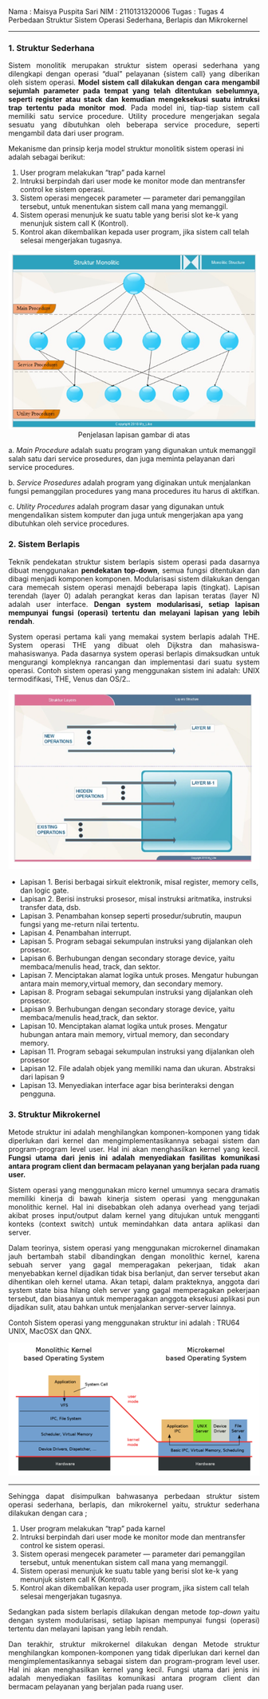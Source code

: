 Nama : Maisya Puspita Sari
NIM : 2110131320006
Tugas : Tugas 4 Perbedaan Struktur Sistem Operasi Sederhana, Berlapis dan Mikrokernel
______

### 1. Struktur Sederhana

<p align = "justify"> Sistem monolitik merupakan struktur sistem operasi sederhana yang dilengkapi dengan operasi “dual” pelayanan {sistem call} yang diberikan oleh sistem operasi. <b>Model sistem call dilakukan dengan cara mengambil sejumlah parameter pada tempat yang telah ditentukan sebelumnya, seperti register atau stack dan kemudian mengeksekusi suatu intruksi trap tertentu pada monitor mod</b>. Pada model ini, tiap-tiap sistem call memiliki satu service procedure. Utility procedure mengerjakan segala sesuatu yang dibutuhkan oleh beberapa service procedure, seperti mengambil data dari user program.</p>

Mekanisme dan prinsip kerja model struktur monolitik sistem operasi ini adalah sebagai berikut:

1. User program melakukan “trap” pada karnel
2. Intruksi berpindah dari user mode ke monitor mode dan mentransfer control ke sistem operasi.
3. Sistem operasi mengecek parameter — parameter dari pemanggilan tersebut, untuk menentukan sistem call mana yang memanggil.
4. Sistem operasi menunjuk ke suatu table yang berisi slot ke-k yang menunjuk sistem call K (Kontrol).
5. Kontrol akan dikembalikan kepada user program, jika sistem call telah selesai mengerjakan tugasnya.

<p align = "center"> <img src = "struktursederhana.png">
Penjelasan lapisan gambar di atas</p>

a. *Main Procedure* adalah suatu program yang digunakan untuk memanggil salah satu dari service prosedures, dan juga meminta pelayanan dari service procedures.

b. *Service Prosedures* adalah program yang diginakan untuk menjalankan fungsi pemanggilan procedures yang mana procedures itu harus di aktifkan.

c. *Utility Procedures* adalah program dasar yang digunakan untuk mengendalikan sistem komputer dan juga untuk mengerjakan apa yang dibutuhkan oleh service procedures.

### 2. Sistem Berlapis
<p align = "justify"> Teknik pendekatan struktur sistem berlapis sistem operasi pada dasarnya dibuat menggunakan <b>pendekatan top-down</b>, semua fungsi ditentukan dan dibagi menjadi komponen komponen. Modularisasi sistem dilakukan dengan cara memecah sistem operasi menajdi beberapa lapis (tingkat). Lapisan terendah (layer 0) adalah perangkat keras dan lapisan teratas (layer N) adalah user interface. <b>Dengan system modularisasi, setiap lapisan mempunyai fungsi (operasi) tertentu dan melayani lapisan yang lebih rendah</b>.</p>

<p align = "justify"> System operasi pertama kali yang memakai system berlapis adalah THE. System operasi THE yang dibuat oleh Dijkstra dan mahasiswa-mahasiswanya. Pada dasarnya system operasi berlapis dimaksudkan untuk mengurangi kompleknya rancangan dan implementasi dari suatu system operasi. Contoh sistem operasi yang menggunakan sistem ini adalah: UNIX termodifikasi, THE, Venus dan OS/2..</p>

<p align = "center"><img src = "strukturberlapis.png"></p>

* Lapisan 1. Berisi berbagai sirkuit elektronik, misal register, memory cells, dan logic gate.
* Lapisan 2. Berisi instruksi prosesor, misal instruksi aritmatika, instruksi transfer data, dsb.
* Lapisan 3. Penambahan konsep seperti prosedur/subrutin, maupun fungsi yang me-return nilai tertentu.
* Lapisan 4. Penambahan interrupt.
* Lapisan 5. Program sebagai sekumpulan instruksi yang dijalankan oleh prosesor.
* Lapisan 6. Berhubungan dengan secondary storage device, yaitu membaca/menulis head, track, dan sektor.
* Lapisan 7. Menciptakan alamat logika untuk proses. Mengatur hubungan antara main memory,virtual memory, dan secondary memory.
* Lapisan 8. Program sebagai sekumpulan instruksi yang dijalankan oleh prosesor.
* Lapisan 9. Berhubungan dengan secondary storage device, yaitu membaca/menulis head,track, dan sektor.
* Lapisan 10. Menciptakan alamat logika untuk proses. Mengatur hubungan antara main memory, virtual memory, dan secondary memory.
* Lapisan 11. Program sebagai sekumpulan instruksi yang dijalankan oleh prosesor
* Lapisan 12. File adalah objek yang memiliki nama dan ukuran. Abstraksi dari lapisan 9
* Lapisan 13. Menyediakan interface agar bisa berinteraksi dengan pengguna.

### 3. Struktur Mikrokernel

<p align = "justify"> Metode struktur ini adalah menghilangkan komponen-komponen yang tidak diperlukan dari kernel dan mengimplementasikannya sebagai sistem dan program-program level user. Hal ini akan menghasilkan kernel yang kecil. <b>Fungsi utama dari jenis ini adalah menyediakan fasilitas komunikasi antara program client dan bermacam pelayanan yang berjalan pada ruang user.</b></p>


<p align = "justify"> Sistem operasi yang menggunakan micro kernel umumnya secara dramatis memiliki kinerja di bawah kinerja sistem operasi yang menggunakan monolithic kernel. Hal ini disebabkan oleh adanya overhead yang terjadi akibat proses input/output dalam kernel yang ditujukan untuk mengganti konteks (context switch) untuk memindahkan data antara aplikasi dan server.</p>


<p align = "justify">Dalam teorinya, sistem operasi yang menggunakan microkernel dinamakan jauh bertambah stabil dibandingkan dengan monolithic kernel, karena sebuah server yang gagal memperagakan pekerjaan, tidak akan menyebabkan kernel dijadikan tidak bisa berlanjut, dan server tersebut akan dihentikan oleh kernel utama. Akan tetapi, dalam prakteknya, anggota dari system state bisa hilang oleh server yang gagal memperagakan pekerjaan tersebut, dan biasanya untuk memperagakan anggota eksekusi aplikasi pun dijadikan sulit, atau bahkan untuk menjalankan server-server lainnya.</p>

Contoh Sistem operasi yang menggunakan struktur ini adalah : TRU64 UNIX, MacOSX dan QNX.

<img src = "kernel.png">

______
<p align = "justify"> Sehingga dapat disimpulkan bahwasanya perbedaan struktur sistem operasi sederhana, berlapis, dan mikrokernel yaitu, struktur sederhana dilakukan dengan cara ;</p>

1. User program melakukan “trap” pada karnel
2. Intruksi berpindah dari user mode ke monitor mode dan mentransfer control ke sistem operasi.
3. Sistem operasi mengecek parameter — parameter dari pemanggilan tersebut, untuk menentukan sistem call mana yang memanggil.
4. Sistem operasi menunjuk ke suatu table yang berisi slot ke-k yang menunjuk sistem call K (Kontrol).
5. Kontrol akan dikembalikan kepada user program, jika sistem call telah selesai mengerjakan tugasnya.

<p align = "justify">Sedangkan pada sistem berlapis dilakukan dengan metode <i>top-down</i> yaitu dengan system modularisasi, setiap lapisan mempunyai fungsi (operasi) tertentu dan melayani lapisan yang lebih rendah. </p>

<p align = "justify">Dan terakhir, struktur mikrokernel dilakukan dengan Metode struktur menghilangkan komponen-komponen yang tidak diperlukan dari kernel dan mengimplementasikannya sebagai sistem dan program-program level user. Hal ini akan menghasilkan kernel yang kecil. Fungsi utama dari jenis ini adalah menyediakan fasilitas komunikasi antara program client dan bermacam pelayanan yang berjalan pada ruang user.</p>